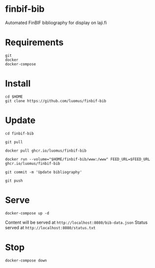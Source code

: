 # finbif-bib
Automated FinBIF bibliography for display on laji.fi

# Requirements
```
git
docker
docker-compose
```

# Install
```
cd $HOME
git clone https://github.com/luomus/finbif-bib
```

# Update
```
cd finbif-bib

git pull

docker pull ghcr.io/luomus/finbif-bib

docker run --volume="$HOME/finbif-bib/www:/www" FEED_URL=$FEED_URL ghcr.io/luomus/finbif-bib

git commit -m 'Update bibliography'

git push
```

# Serve
```
docker-compose up -d
```
Content will be served at `http://localhost:8080/bib-data.json`
Status served at `http://localhost:8080/status.txt`

# Stop
```
docker-compose down
```
